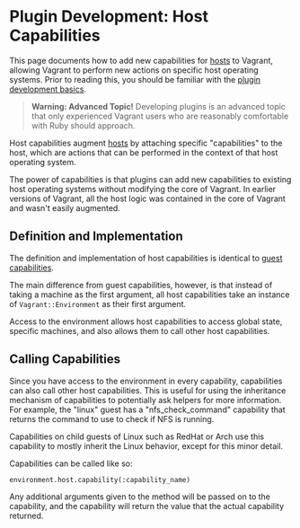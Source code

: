 
# Plugin Development: Host Capabilities

This page documents how to add new capabilities for [hosts][hosts] to Vagrant, allowing Vagrant to perform new actions on specific host operating systems. Prior to reading this, you should be familiar with the [plugin development basics][development-basics].

> **Warning: Advanced Topic!** Developing plugins is an advanced topic that only experienced Vagrant users who are reasonably comfortable with Ruby should approach.

Host capabilities augment [hosts][hosts] by attaching specific "capabilities" to the host, which are actions that can be performed in the context of that host operating system.

The power of capabilities is that plugins can add new capabilities to existing host operating systems without modifying the core of Vagrant. In earlier versions of Vagrant, all the host logic was contained in the core of Vagrant and wasn't easily augmented.

## Definition and Implementation

The definition and implementation of host capabilities is identical to [guest capabilities][guest-capabilities].

The main difference from guest capabilities, however, is that instead of taking a machine as the first argument, all host capabilities take an instance of `Vagrant::Environment` as their first argument.

Access to the environment allows host capabilities to access global state, specific machines, and also allows them to call other host capabilities.

## Calling Capabilities

Since you have access to the environment in every capability, capabilities can also call other host capabilities. This is useful for using the inheritance mechanism of capabilities to potentially ask helpers for more information. For example, the "linux" guest has a "nfs_check_command" capability that returns the command to use to check if NFS is running.

Capabilities on child guests of Linux such as RedHat or Arch use this capability to mostly inherit the Linux behavior, except for this minor detail.

Capabilities can be called like so:
```
environment.host.capability(:capability_name)
```
Any additional arguments given to the method will be passed on to the capability, and the capability will return the value that the actual capability returned.

[hosts]: https://docs.vagrantup.com/v2/plugins/hosts.html
[development-basics]: https://docs.vagrantup.com/v2/plugins/development-basics.html
[guest-capabilities]: https://docs.vagrantup.com/v2/plugins/guest-capabilities.html